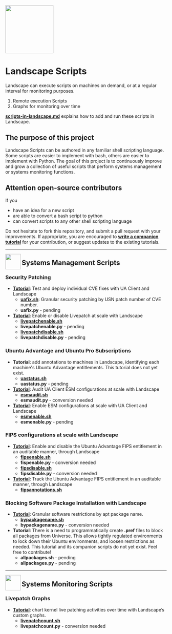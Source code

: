 <img src="https://assets.ubuntu.com/v1/bc04c279-landscape-title-logo-white.svg" height="150">

# Landscape Scripts

Landscape can execute scripts on machines on demand, or at a regular interval for monitoring purposes.

1. Remote execution Scripts
2. Graphs for monitoring over time

[**scripts-in-landscape.md**](./scripts-in-landscape.md) explains how to add and run these scripts in Landscape.

## The purpose of this project

Landscape Scripts can be authored in any familiar shell scripting language. Some scripts are easier to implement with bash, others are easier to implement with Python. The goal of this project is to continuously improve and grow a collection of useful scripts that perform systems management or systems monitoring functions.

## Attention open-source contributors

If you
- have an idea for a new script
- are able to convert a bash script to python
- can convert scripts to any other shell scripting language

Do not hesitate to fork this repository, and submit a pull request with your improvements. If appropriate, you are encouraged to [**write a companion tutorial**](https://ubuntu.com/tutorials/tutorial-guidelines) for your contribution, or suggest updates to the existing tutorials.

---

<img src="https://assets.ubuntu.com/v1/c9dc2869-Use-snap-commands.svg" height="48" align="left">

## Systems Management Scripts

### Security Patching
- [**Tutorial**](https://ubuntu.com/tutorials/test-and-deploy-individual-cve-fixes-with-ua-client-and-landscape): Test and deploy individual CVE fixes with UA Client and Landscape
    - [**uafix.sh**](./management/security/uafix.sh): Granular security patching by USN patch number of CVE number.
    - **uafix.py** - pending
- [**Tutorial**](https://ubuntu.com/tutorials/manage-livepatch-configurations-at-scale-with-landscape): Enable or disable Livepatch at scale with Landscape
    - [**livepatchenable.sh**](./management/security/livepatchenable.sh)
    - **livepatchenable.py** - pending
    - [**livepatchdisable.sh**](./management/security/livepatchdisable.sh)
    - **livepatchdisable.py** - pending

### Ubuntu Advantage and Ubuntu Pro Subscriptions

- **Tutorial**: add annotations to machines in Landscape, identifying each machine's Ubuntu Advantage entitlements. This tutorial does not yet exist.
    - [**uastatus.sh**](./management/Pro/uastatus.sh)
    - **uastatus.py** - pending
- [**Tutorial**](https://ubuntu.com/tutorials/audit-ua-client-esm-configurations-at-scale-with-landscape): Audit UA Client ESM configurations at scale with Landscape
    - [**esmaudit.sh**](./management/Pro/esmaudit.sh)
    - **esmaudit.py** - conversion needed
- [**Tutorial**](): Enable ESM configurations at scale with UA Client and Landscape
    - [**esmenable.sh**](./management/Pro/esmenable.sh)
    - **esmenable.py** - pending

### FIPS configurations at scale with Landscape

- [**Tutorial**](https://ubuntu.com/tutorials/manage-ua-client-fips-configurations-at-scale-with-landscape): Enable and disable the Ubuntu Advantage FIPS entitlement in an auditable manner, through Landscape
    - [**fipsenable.sh**](./management/FIPS/fipsenable.sh)
    - **fispenable.py** - conversion needed
    - [**fipsdisable.sh**](./management/FIPS/fipsdisable.sh)
    - **fipsdisable.py** - conversion needed
- [**Tutorial**](https://ubuntu.com/tutorials/audit-ua-client-fips-configurations-at-scale-with-landscape): Track the Ubuntu Advantage FIPS entitlement in an auditable manner, through Landscape
    - [**fipsannotations.sh**](./management/FIPS/fipsannotations.sh)

### Blocking Software Package Installation with Landscape

- [**Tutorial**](https://ubuntu.com/tutorials/blocking-software-package-installation-with-landscape): Granular software restrictions by apt package name.
    - [**bypackagename.sh**](./management/Block%20Installation%20with%20Apt/bypackagename.sh)
    - **bypackagename.py** - conversion needed
- **Tutorial**: There is a need to programmatically create **.pref** files to block all packages from Universe. This allows tightly regulated environments to lock down their Ubuntu environments, and loosen restrictions as needed. This tutorial and its companion scripts do not yet exist. Feel free to contribute!
    - **allpackages.sh** - pending
    - **allpackages.py** - pending

---

<img src="https://assets.ubuntu.com/v1/d3aa493c-Build-your-first-snap.svg" height="48" align="left">

## Systems Monitoring Scripts

### Livepatch Graphs

- [**Tutorial**](https://ubuntu.com/tutorials/add-livepatch-graphs-in-landscape): chart kernel live patching activities over time with Landscape’s custom graphs.
    - [**livepatchcount.sh**](./monitoring/Livepatch/livepatchcount.sh)
    - **livepatchcount.py** - conversion needed
